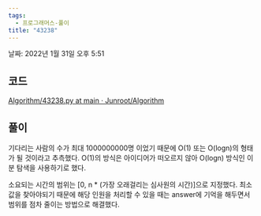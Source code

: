```yaml
---
tags:
  - 프로그래머스-풀이
title: "43238"
---
```


날짜: 2022년 1월 31일 오후 5:51

## 코드

[Algorithm/43238.py at main · Junroot/Algorithm](https://github.com/Junroot/Algorithm/blob/main/programmers/43238.py)

## 풀이

기다리는 사람의 수가 최대 1000000000명 이었기 때문에 O(1) 또는 O(logn)의 형태가 될 것이라고 추측했다. O(1)의 방식은 아이디어가 떠오르지 않아 O(logn) 방식인 이분 탐색을 사용하기로 했다.

소요되는 시간의 범위는 [0, n * (가장 오래걸리는 심사원의 시간)]으로 지정했다. 최소값을 찾아야되기 때문에 해당 인원을 처리할 수 있을 때는 answer에 기억을 해두면서 범위를 점차 줄이는 방법으로 해결했다.
